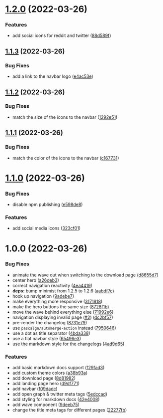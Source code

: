# [1.2.0](https://github.com/ReVancedTeam/revanced-website/compare/v1.1.3...v1.2.0) (2022-03-26)


### Features

* add social icons for reddit and twitter ([88d589f](https://github.com/ReVancedTeam/revanced-website/commit/88d589f532c2429423a9bc1941a5a5e142ece2ad))

## [1.1.3](https://github.com/ReVancedTeam/revanced-website/compare/v1.1.2...v1.1.3) (2022-03-26)


### Bug Fixes

* add a link to the navbar logo ([e4ac53e](https://github.com/ReVancedTeam/revanced-website/commit/e4ac53e2eb185b0ddd785e97da5d49f2da32bf0b))

## [1.1.2](https://github.com/ReVancedTeam/revanced-website/compare/v1.1.1...v1.1.2) (2022-03-26)


### Bug Fixes

* match the size of the icons to the navbar ([1292e51](https://github.com/ReVancedTeam/revanced-website/commit/1292e512b5bf23fdad52384166354262458605c3))

## [1.1.1](https://github.com/ReVancedTeam/revanced-website/compare/v1.1.0...v1.1.1) (2022-03-26)


### Bug Fixes

* match the color of the icons to the navbar ([c167731](https://github.com/ReVancedTeam/revanced-website/commit/c167731d9aa211bdd06c79a4f63aa066b1433f5d))

# [1.1.0](https://github.com/ReVancedTeam/revanced-website/compare/v1.0.0...v1.1.0) (2022-03-26)


### Bug Fixes

* disable npm publishing ([e598de8](https://github.com/ReVancedTeam/revanced-website/commit/e598de8a1f5764cfb5697310bcb5b9c41e0042fe))


### Features

* add social media icons ([323cf01](https://github.com/ReVancedTeam/revanced-website/commit/323cf01f10a0e3c79e35988425cae3c79995e896))

# 1.0.0 (2022-03-26)


### Bug Fixes

* animate the wave out when switching to the download page ([d8655d7](https://github.com/ReVancedTeam/revanced-website/commit/d8655d76339a30c0ab08734ac8b9f2d00173f805))
* center hero ([a26deb3](https://github.com/ReVancedTeam/revanced-website/commit/a26deb378bd08d66ce90f5f11efa1b257f6b7153))
* correct navigation reactivity ([4ea4419](https://github.com/ReVancedTeam/revanced-website/commit/4ea4419b68077fa20fb2e6b5c0a01401ca9bb1a1))
* **deps:** bump minimist from 1.2.5 to 1.2.6 ([aabdf7c](https://github.com/ReVancedTeam/revanced-website/commit/aabdf7ceb8b4a11290d15818a1a61e3e5fad339d))
* hook up navigation ([9adebe7](https://github.com/ReVancedTeam/revanced-website/commit/9adebe7ba38e1b1f925a6ccae573cb3f65d1c101))
* make everything more responsive ([3171818](https://github.com/ReVancedTeam/revanced-website/commit/3171818f82a14467a950e46bbc77316f907ce870))
* make the hero buttons the same size ([8728f1b](https://github.com/ReVancedTeam/revanced-website/commit/8728f1ba0e953cd356581ab0cc41a81491f8cc21))
* move the wave behind everything else ([71992e6](https://github.com/ReVancedTeam/revanced-website/commit/71992e62e112566753ce4a7c220948041279b4f7))
* navigation displaying invalid page ([#2](https://github.com/ReVancedTeam/revanced-website/issues/2)) ([dc2bf57](https://github.com/ReVancedTeam/revanced-website/commit/dc2bf5719fc8062ab52b3feb86c70bffacb7ad06))
* pre-render the changelog ([8731e79](https://github.com/ReVancedTeam/revanced-website/commit/8731e79c10b0e0502ed8d7358ae494e05c9b98da))
* use `pascalgn/automerge-action` instead ([7950646](https://github.com/ReVancedTeam/revanced-website/commit/7950646b1dc7eb2375bae9856dc0e83dfb90cf45))
* use a dot as title separator ([4bda338](https://github.com/ReVancedTeam/revanced-website/commit/4bda338ce283f885d0ee04424a2bfbbdc31b5913))
* use a flat navbar style ([65496e3](https://github.com/ReVancedTeam/revanced-website/commit/65496e3989e26e5dc7db63df25daec02f7620ea1))
* use the markdown style for the changelogs ([4ad9d65](https://github.com/ReVancedTeam/revanced-website/commit/4ad9d6542e8e123aa1d16c46cec8614b254b1000))


### Features

* add basic markdown docs support ([f29fad3](https://github.com/ReVancedTeam/revanced-website/commit/f29fad3cb87a95287a34b6c7b230ac3142525341))
* add custom theme colors ([a38b93a](https://github.com/ReVancedTeam/revanced-website/commit/a38b93aec169faf800a681e637ddb3bf0ac3e30d))
* add download page ([8d81982](https://github.com/ReVancedTeam/revanced-website/commit/8d81982e21e3ec152a6959e85ec74eb93dd3e326))
* add landing page hero ([d9df771](https://github.com/ReVancedTeam/revanced-website/commit/d9df77171e08d63e3758706cf5ad869db97c55a8))
* add navbar ([f09dadc](https://github.com/ReVancedTeam/revanced-website/commit/f09dadc06cf512ddbe5877fb4487e450e3a231fe))
* add open graph & twitter meta tags ([5edccad](https://github.com/ReVancedTeam/revanced-website/commit/5edccadbc98a04fa69f1cf6e3eb360553311f109))
* add styling for markdown docs ([42e4008](https://github.com/ReVancedTeam/revanced-website/commit/42e4008a202e19af2bbc11950ae9d1963a8f9587))
* add wave component ([9deeb75](https://github.com/ReVancedTeam/revanced-website/commit/9deeb75a7b492395a58520c8980ce4296e5f6a2c))
* change the title meta tags for different pages ([22277fb](https://github.com/ReVancedTeam/revanced-website/commit/22277fb912aee509a816eda5117f1f8956f4be7d))
